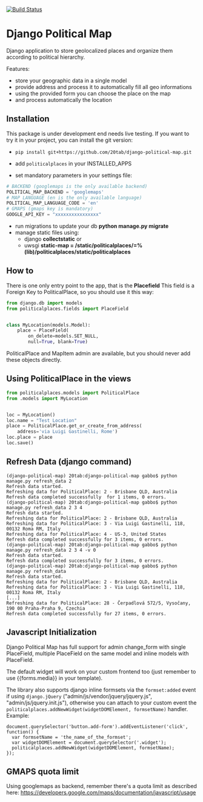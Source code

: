 [![Build Status](https://travis-ci.org/20tab/django-political-map.svg?branch=master)](https://travis-ci.org/20tab/django-political-map)

Django Political Map
====================

Django application to store geolocalized places and organize them
according to political hierarchy.

Features:
- store your geographic data in a single model
- provide address and process it to automatically fill all geo informations
- using the provided form you can choose the place on the map
- and process automatically the location

Installation
------------
This package is under development end needs live testing.
If you want to try it in your project, you can install the
git version:

  - ```pip install git+https://github.com/20tab/django-political-map.git```
  
  - add ```politicalplaces``` in your INSTALLED_APPS
  
  - set mandatory parameters in your settings file:
```python
# BACKEND (googlemaps is the only available backend)
POLITICAL_MAP_BACKEND = 'googlemaps'
# MAP LANGUAGE (en is the only available language)
POLITICAL_MAP_LANGUAGE_CODE = 'en'
# GMAPS (gmaps key is mandatory)
GOOGLE_API_KEY = "xxxxxxxxxxxxxxxx"
```
  
  - run migrations to update your db **python manage.py migrate**
  
  - manage static files using:
    - django **collectstatic** or  
    - uwsgi **static-map = /static/politicalplaces/=%(lib)/politicalplaces/static/politicalplaces**
    

How to
------
There is one only entry point to the app, that is the **Placefield**
This field is a Foreign Key to PoliticalPlace, so you should use it 
this way:
```python
from django.db import models                                                
from politicalplaces.fields import PlaceField


class MyLocation(models.Model):
    place = PlaceField(
        on_delete=models.SET_NULL,
        null=True, blank=True)
```
PoliticalPlace and MapItem admin are available, but you should never add
these objects directly.

Using PoliticalPlace in the views
---------------------------------
```python
from politicalplaces.models import PoliticalPlace
from .models import MyLocation


loc = MyLocation()
loc.name = "Test Location"
place = PoliticalPlace.get_or_create_from_address(
    address='via Luigi Gastinelli, Rome')
loc.place = place
loc.save()
```

Refresh Data (django command)
-----------------------------
```
(django-political-map) 20tab:django-political-map gabbo$ python manage.py refresh_data 2
Refresh data started.
Refreshing data for PoliticalPlace: 2 - Brisbane QLD, Australia
Refresh data completed successfully  for 1 items, 0 errors.
(django-political-map) 20tab:django-political-map gabbo$ python manage.py refresh_data 2 3 4
Refresh data started.
Refreshing data for PoliticalPlace: 2 - Brisbane QLD, Australia
Refreshing data for PoliticalPlace: 3 - Via Luigi Gastinelli, 118, 00132 Roma RM, Italy
Refreshing data for PoliticalPlace: 4 - US-3, United States
Refresh data completed successfully for 3 items, 0 errors.
(django-political-map) 20tab:django-political-map gabbo$ python manage.py refresh_data 2 3 4 -v 0
Refresh data started.
Refresh data completed successfully for 3 items, 0 errors.
(django-political-map) 20tab:django-political-map gabbo$ python manage.py refresh_data
Refresh data started.
Refreshing data for PoliticalPlace: 2 - Brisbane QLD, Australia
Refreshing data for PoliticalPlace: 3 - Via Luigi Gastinelli, 118, 00132 Roma RM, Italy
[...]
Refreshing data for PoliticalPlace: 28 - Čerpadlová 572/5, Vysočany, 190 00 Praha-Praha 9, Czechia
Refresh data completed successfully for 27 items, 0 errors.
```

Javascript Initialization
--------------------------
Django Political Map has full support for admin change_form with
single PlaceField, multiple PlaceField on the same model and
inline models with PlaceField.

The default widget will work on your custom frontend too (just remember to
use {{forms.media}} in your template).

The library also supports django inline formsets via the `formset:added`
event if using `django.jQuery` ("admin/js/vendor/jquery/jquery.js", "admin/js/jquery.init.js"),
otherwise you can attach to your custom event the
`politicalplaces.addNewWidget(widgetDOMElement, formsetName)` handler. 
Example:
```
document.querySelector('button.add-form').addEventListener('click', function() {
  var formsetName = 'the_name_of_the_formset';
  var widgetDOMElement = document.querySelector('.widget');
  politicalplaces.addNewWidget(widgetDOMElement, formsetName);
});
```


GMAPS quota limit
-----------------
Using googlemaps as backend, remember there's a quota limit
as described here: https://developers.google.com/maps/documentation/javascript/usage
